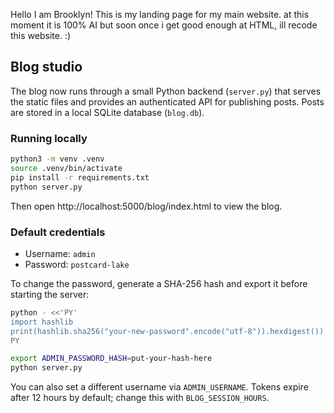 Hello I am Brooklyn!
This is my landing page for my main website. at this moment it is 100% AI but soon once i get good enough at HTML, ill recode this website. :)

## Blog studio

The blog now runs through a small Python backend (`server.py`) that serves the static files and provides an authenticated API for publishing posts. Posts are stored in a local SQLite database (`blog.db`).

### Running locally

```bash
python3 -m venv .venv
source .venv/bin/activate
pip install -r requirements.txt
python server.py
```

Then open http://localhost:5000/blog/index.html to view the blog.

### Default credentials

- Username: `admin`
- Password: `postcard-lake`

To change the password, generate a SHA-256 hash and export it before starting the server:

```bash
python - <<'PY'
import hashlib
print(hashlib.sha256("your-new-password".encode("utf-8")).hexdigest())
PY

export ADMIN_PASSWORD_HASH=put-your-hash-here
python server.py
```

You can also set a different username via `ADMIN_USERNAME`. Tokens expire after 12 hours by default; change this with `BLOG_SESSION_HOURS`.
